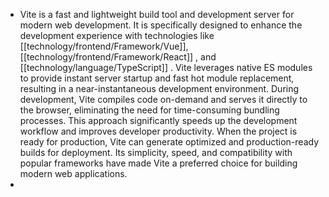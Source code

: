 - Vite is a fast and lightweight build tool and development server for modern web development. It is specifically designed to enhance the development experience with technologies like [[technology/frontend/Framework/Vue]], [[technology/frontend/Framework/React]] , and [[technology/language/TypeScript]] . Vite leverages native ES modules to provide instant server startup and fast hot module replacement, resulting in a near-instantaneous development environment. During development, Vite compiles code on-demand and serves it directly to the browser, eliminating the need for time-consuming bundling processes. This approach significantly speeds up the development workflow and improves developer productivity. When the project is ready for production, Vite can generate optimized and production-ready builds for deployment. Its simplicity, speed, and compatibility with popular frameworks have made Vite a preferred choice for building modern web applications.
-